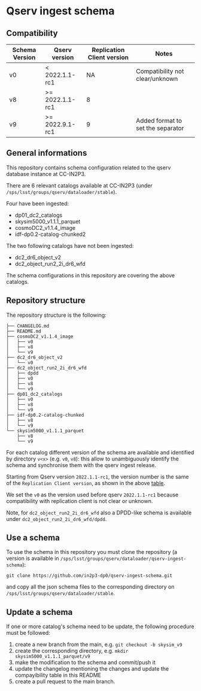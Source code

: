 # Qserv ingest schema


## Compatibility

| Schema Version | Qserv version | Replication Client version|  Notes     |
|----------------|---------------|---------------------------|------------|
| v0             | < 2022.1.1-rc1|     NA                    | Compatibility not clear/unknown |
| v8             | >= 2022.1.1-rc1  |      8                    |            |
| v9             | >= 2022.9.1-rc1  |      9                    |      Added format to set the separator      |

## General informations

This repository contains schema configuration related to the qserv database instance at CC-IN2P3.


There are 6 relevant catalogs available at CC-IN2P3 (under `/sps/lsst/groups/qserv/dataloader/stable`).

Four have been ingested:

- dp01_dc2_catalogs
- skysim5000_v1.1.1_parquet
- cosmoDC2_v1.1.4_image
- idf-dp0.2-catalog-chunked2


The two following catalogs have not been ingested:

- dc2_dr6_object_v2
- dc2_object_run2_2i_dr6_wfd


The schema configurations in this repository are covering the above catalogs.


## Repository structure

The repository structure is the following:


```
├── CHANGELOG.md
├── README.md
├── cosmoDC2_v1.1.4_image
│   ├── v0
│   ├── v8
│   └── v9
├── dc2_dr6_object_v2
│   └── v0
├── dc2_object_run2_2i_dr6_wfd
│   ├── dpdd
│   ├── v0
│   ├── v8
│   └── v9
├── dp01_dc2_catalogs
│   ├── v0
│   ├── v8
│   └── v9
├── idf-dp0.2-catalog-chunked
│   ├── v8
│   └── v9
└── skysim5000_v1.1.1_parquet
    ├── v8
    └── v9
```


For each catalog different version of the schema are available and identified by directory `v<x>` (e.g. `v0`, `v8`): this allow to unambiguously identify the schema and synchronise them with the qserv ingest release.

Starting from Qserv version `2022.1.1-rc1`, the version number is the same of the `Replication Client version`, as shown in the above [table](#Compatibility).


We set the `v0` as the version used before qserv `2022.1.1-rc1` because compatibility with replication client is not clear or unknown.

Note, for `dc2_object_run2_2i_dr6_wfd` also a DPDD-like schema is available under `dc2_object_run2_2i_dr6_wfd/dpdd`.


## Use a schema

To use the schema in this repository you must clone the repository (a version is available in `/sps/lsst/groups/qserv/dataloader/qserv-ingest-schema`):

```
git clone https://github.com/in2p3-dp0/qserv-ingest-schema.git
```

and copy all the json schema files to the corresponding directory on `/sps/lsst/groups/qserv/dataloader/stable`.


## Update a schema

If one or more catalog's schema need to be update, the following procedure must be followed:

1. create a new branch from the main, e.g. `git checkout -b skysim_v9`
2. create the corresponding directory, e.g. `mkdir skysim5000_v1.1.1_parquet/v9`
3. make the modification to the schema and commit/push it
4. update the changelog  mentioning the changes and update the compayibility table in this README
5. create a pull request to the main branch.



